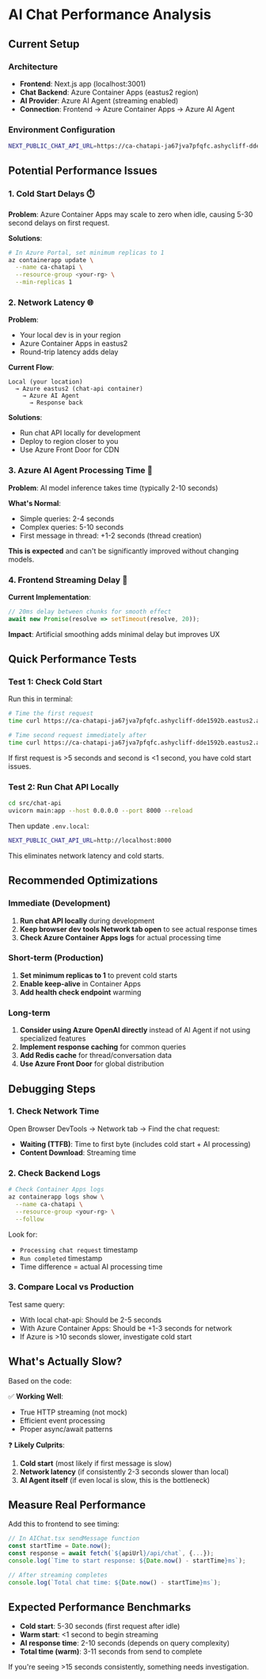 # AI Chat Performance Analysis

## Current Setup

### Architecture
- **Frontend**: Next.js app (localhost:3001)
- **Chat Backend**: Azure Container Apps (eastus2 region)
- **AI Provider**: Azure AI Agent (streaming enabled)
- **Connection**: Frontend → Azure Container Apps → Azure AI Agent

### Environment Configuration
```bash
NEXT_PUBLIC_CHAT_API_URL=https://ca-chatapi-ja67jva7pfqfc.ashycliff-dde1592b.eastus2.azurecontainerapps.io
```

## Potential Performance Issues

### 1. **Cold Start Delays** ⏱️
**Problem**: Azure Container Apps may scale to zero when idle, causing 5-30 second delays on first request.

**Solutions**:
```bash
# In Azure Portal, set minimum replicas to 1
az containerapp update \
  --name ca-chatapi \
  --resource-group <your-rg> \
  --min-replicas 1
```

### 2. **Network Latency** 🌐
**Problem**: 
- Your local dev is in your region
- Azure Container Apps in eastus2
- Round-trip latency adds delay

**Current Flow**:
```
Local (your location) 
  → Azure eastus2 (chat-api container) 
    → Azure AI Agent 
      → Response back
```

**Solutions**:
- Run chat API locally for development
- Deploy to region closer to you
- Use Azure Front Door for CDN

### 3. **Azure AI Agent Processing Time** 🤖
**Problem**: AI model inference takes time (typically 2-10 seconds)

**What's Normal**:
- Simple queries: 2-4 seconds
- Complex queries: 5-10 seconds
- First message in thread: +1-2 seconds (thread creation)

**This is expected** and can't be significantly improved without changing models.

### 4. **Frontend Streaming Delay** 📡
**Current Implementation**:
```typescript
// 20ms delay between chunks for smooth effect
await new Promise(resolve => setTimeout(resolve, 20));
```

**Impact**: Artificial smoothing adds minimal delay but improves UX

## Quick Performance Tests

### Test 1: Check Cold Start
Run this in terminal:
```bash
# Time the first request
time curl https://ca-chatapi-ja67jva7pfqfc.ashycliff-dde1592b.eastus2.azurecontainerapps.io/api/health

# Time second request immediately after
time curl https://ca-chatapi-ja67jva7pfqfc.ashycliff-dde1592b.eastus2.azurecontainerapps.io/api/health
```

If first request is >5 seconds and second is <1 second, you have cold start issues.

### Test 2: Run Chat API Locally
```bash
cd src/chat-api
uvicorn main:app --host 0.0.0.0 --port 8000 --reload
```

Then update `.env.local`:
```bash
NEXT_PUBLIC_CHAT_API_URL=http://localhost:8000
```

This eliminates network latency and cold starts.

## Recommended Optimizations

### Immediate (Development)
1. **Run chat API locally** during development
2. **Keep browser dev tools Network tab open** to see actual response times
3. **Check Azure Container Apps logs** for actual processing time

### Short-term (Production)
1. **Set minimum replicas to 1** to prevent cold starts
2. **Enable keep-alive** in Container Apps
3. **Add health check endpoint** warming

### Long-term
1. **Consider using Azure OpenAI directly** instead of AI Agent if not using specialized features
2. **Implement response caching** for common queries
3. **Add Redis cache** for thread/conversation data
4. **Use Azure Front Door** for global distribution

## Debugging Steps

### 1. Check Network Time
Open Browser DevTools → Network tab → Find the chat request:
- **Waiting (TTFB)**: Time to first byte (includes cold start + AI processing)
- **Content Download**: Streaming time

### 2. Check Backend Logs
```bash
# Check Container Apps logs
az containerapp logs show \
  --name ca-chatapi \
  --resource-group <your-rg> \
  --follow
```

Look for:
- `Processing chat request` timestamp
- `Run completed` timestamp
- Time difference = actual AI processing time

### 3. Compare Local vs Production
Test same query:
- With local chat-api: Should be 2-5 seconds
- With Azure Container Apps: Should be +1-3 seconds for network
- If Azure is >10 seconds slower, investigate cold start

## What's Actually Slow?

Based on the code:

✅ **Working Well**:
- True HTTP streaming (not mock)
- Efficient event processing
- Proper async/await patterns

❓ **Likely Culprits**:
1. **Cold start** (most likely if first message is slow)
2. **Network latency** (if consistently 2-3 seconds slower than local)
3. **AI Agent itself** (if even local is slow, this is the bottleneck)

## Measure Real Performance

Add this to frontend to see timing:
```typescript
// In AIChat.tsx sendMessage function
const startTime = Date.now();
const response = await fetch(`${apiUrl}/api/chat`, {...});
console.log(`Time to start response: ${Date.now() - startTime}ms`);

// After streaming completes
console.log(`Total chat time: ${Date.now() - startTime}ms`);
```

## Expected Performance Benchmarks

- **Cold start**: 5-30 seconds (first request after idle)
- **Warm start**: <1 second to begin streaming
- **AI response time**: 2-10 seconds (depends on query complexity)
- **Total time (warm)**: 3-11 seconds from send to complete

If you're seeing >15 seconds consistently, something needs investigation.
